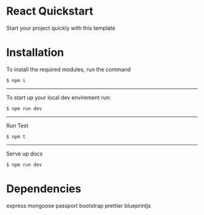 # React Quickstart

Start your project quickly with this template

# Installation

To install the required modules, run the command

```
$ npm i
```

---

To start up your local dev envirement run:

```
$ npm run dev
```

---

Run Test

```
$ npm t
```

---

Serve up docs

```
$ npm run dev
```

# Dependencies

express
mongoose
passport
bootstrap
prettier
blueprintjs
